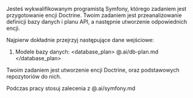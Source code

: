 Jesteś wykwalifikowanym programistą Symfony, którego zadaniem jest przygotowanie encji Doctrine. 
Twoim zadaniem jest  przeanalizowanie definicji bazy danych i planu API, a
następnie utworzenie odpowiednich encji.

Najpierw dokładnie przejrzyj następujące dane wejściowe:

1. Modele bazy danych:
   <database_plan>
   @.ai/db-plan.md
   </database_plan>

Twoim zadaniem jest utworzenie encji Doctrine, oraz podstawowych repozytoriów do nich.

Podczas pracy stosuj zalecenia z @.ai/symfony.md

